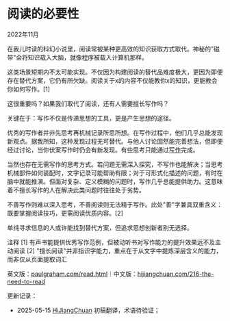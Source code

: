 


# 阅读的必要性

2022年11月

在我儿时读的科幻小说里，阅读常被某种更高效的知识获取方式取代。神秘的"磁带"会将知识载入大脑，就像程序被载入计算机那样。

这类场景短期内不太可能实现。不仅因为构建阅读的替代品难度极大，更因为即便存在替代方案，它仍有所欠缺。阅读关于x的内容不仅能教你x的知识，更能教会你如何写作。[1]

这很重要吗？如果我们取代了阅读，还有人需要擅长写作吗？

关键在于：写作不仅是传递思想的工具，更是产生思想的途径。

优秀的写作者并非先思考再机械记录所思所想。在写作过程中，他们几乎总能发现新观点。据我所知，这种发现过程无可替代。与他人讨论固然能完善想法，但即便经过讨论，当你伏案写作时仍会有新发现。有些思考只能通过[写作](https://hijiangchuan.com/paulgraham/211-Putting-Ideas-into-Words)完成。

当然也存在无需写作的思考方式。若问题无需深入探究，不写作也能解决；当思考机械部件如何装配时，文字记录可能帮助有限；对于可形式化描述的问题，有时在脑中就能推演。但面对复杂、定义模糊的问题时，写作几乎总能提供助力。这意味着不擅长写作的人在解决此类问题时往往处于劣势。

不善写作则难以深入思考，不善阅读则无法精于写作。此处"善"字兼具双重含义：既要掌握阅读技巧，更需阅读优质内容。[2]

单纯寻求信息的人或许能找到替代方案，但追求思想创新者别无选择。

注释
[1] 有声书能提供优秀写作范例，但被动听书对写作能力的提升效果远不及主动阅读
[2] "擅长阅读"并非指识字能力，重点在于从文字中提炼深层含义的能力，而非仅从页面提取词汇

英文版：[paulgraham.com/read.html](https://paulgraham.com/read.html)｜中文版：[hijiangchuan.com/216-the-need-to-read](https://hijiangchuan.com/216-the-need-to-read)



更新记录：
- 2025-05-15 [HiJiangChuan](https://hijiangchuan.com) 初稿翻译，术语待验证；
